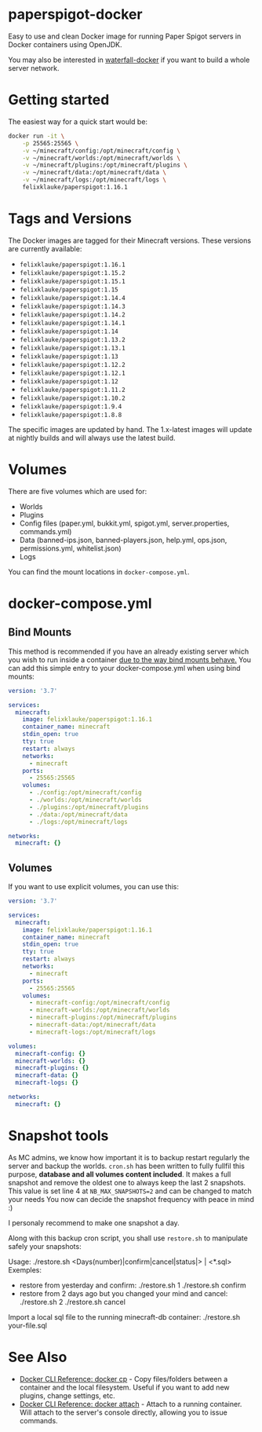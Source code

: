 # paperspigot-docker
Easy to use and clean Docker image for running Paper Spigot servers in Docker containers using OpenJDK. 

You may also be interested in [waterfall-docker](https://github.com/FelixKlauke/waterfall-docker) if you want to build a whole server network.

# Getting started
The easiest way for a quick start would be:
```bash
docker run -it \
    -p 25565:25565 \
    -v ~/minecraft/config:/opt/minecraft/config \
    -v ~/minecraft/worlds:/opt/minecraft/worlds \
    -v ~/minecraft/plugins:/opt/minecraft/plugins \
    -v ~/minecraft/data:/opt/minecraft/data \
    -v ~/minecraft/logs:/opt/minecraft/logs \
    felixklauke/paperspigot:1.16.1
```

# Tags and Versions
The Docker images are tagged for their Minecraft versions. These versions are currently available:
- `felixklauke/paperspigot:1.16.1` 
- `felixklauke/paperspigot:1.15.2` 
- `felixklauke/paperspigot:1.15.1` 
- `felixklauke/paperspigot:1.15` 
- `felixklauke/paperspigot:1.14.4` 
- `felixklauke/paperspigot:1.14.3` 
- `felixklauke/paperspigot:1.14.2` 
- `felixklauke/paperspigot:1.14.1` 
- `felixklauke/paperspigot:1.14`
- `felixklauke/paperspigot:1.13.2` 
- `felixklauke/paperspigot:1.13.1`
- `felixklauke/paperspigot:1.13`
- `felixklauke/paperspigot:1.12.2`
- `felixklauke/paperspigot:1.12.1`
- `felixklauke/paperspigot:1.12`
- `felixklauke/paperspigot:1.11.2`
- `felixklauke/paperspigot:1.10.2`
- `felixklauke/paperspigot:1.9.4`
- `felixklauke/paperspigot:1.8.8`

The specific images are updated by hand. The 1.x-latest images will update at nightly builds and will always
use the latest build.

# Volumes
There are five volumes which are used for:
- Worlds
- Plugins
- Config files (paper.yml, bukkit.yml, spigot.yml, server.properties, commands.yml)
- Data (banned-ips.json, banned-players.json, help.yml, ops.json, permissions.yml, whitelist.json)
- Logs

You can find the mount locations in `docker-compose.yml`.

# docker-compose.yml
## Bind Mounts
This method is recommended if you have an already existing server which you wish to run inside a container [due to
the way bind mounts behave.](https://docs.docker.com/storage/bind-mounts/#mount-into-a-non-empty-directory-on-the-container)
You can add this simple entry to your docker-compose.yml when using bind mounts:
```yaml
version: '3.7'

services:
  minecraft:
    image: felixklauke/paperspigot:1.16.1
    container_name: minecraft
    stdin_open: true
    tty: true
    restart: always
    networks:
      - minecraft
    ports:
      - 25565:25565
    volumes:
      - ./config:/opt/minecraft/config
      - ./worlds:/opt/minecraft/worlds
      - ./plugins:/opt/minecraft/plugins
      - ./data:/opt/minecraft/data
      - ./logs:/opt/minecraft/logs

networks:
  minecraft: {}

```

## Volumes
If you want to use explicit volumes, you can use this:
```yaml 
version: '3.7'

services:
  minecraft:
    image: felixklauke/paperspigot:1.16.1
    container_name: minecraft
    stdin_open: true
    tty: true
    restart: always
    networks:
      - minecraft
    ports:
      - 25565:25565
    volumes:
      - minecraft-config:/opt/minecraft/config
      - minecraft-worlds:/opt/minecraft/worlds
      - minecraft-plugins:/opt/minecraft/plugins
      - minecraft-data:/opt/minecraft/data
      - minecraft-logs:/opt/minecraft/logs

volumes:
  minecraft-config: {}
  minecraft-worlds: {}
  minecraft-plugins: {}
  minecraft-data: {}
  minecraft-logs: {}

networks:
  minecraft: {}

```

# Snapshot tools

As MC admins, we know how important it is to backup restart regularly the server and backup the worlds.
`cron.sh` has been written to fully fullfil this purpose, __database and all volumes content included__. 
It makes a full snapshot and remove the oldest one to always keep the last 2 snapshots. This value is set line 4 at `NB_MAX_SNAPSHOTS=2` and can be changed to match your needs
You now can decide the snapshot frequency with peace in mind :) 

I personaly recommend to make one snapshot a day.

Along with this backup cron script, you shall use `restore.sh` to manipulate safely your snapshots:

Usage: ./restore.sh <Days(number)|confirm|cancel|status|> | <*.sql>
Exemples:
 - restore from yesterday and confirm:
    ./restore.sh 1
    ./restore.sh confirm
 - restore from 2 days ago but you changed your mind and cancel:
    ./restore.sh 2
    ./restore.sh cancel

Import a local sql file to the running minecraft-db container:
./restore.sh your-file.sql

# See Also
- [Docker CLI Reference: docker cp](https://docs.docker.com/engine/reference/commandline/cp/) - Copy files/folders between 
a container and the local filesystem. Useful if you want to add new plugins, change settings, etc.
- [Docker CLI Reference: docker attach](https://docs.docker.com/engine/reference/commandline/attach/) - Attach to a
running container. Will attach to the server's console directly, allowing you to issue commands. 
